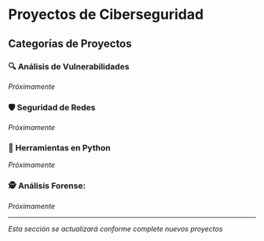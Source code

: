 # Proyectos de Ciberseguridad

## Categorías de Proyectos

### 🔍 Análisis de Vulnerabilidades
*Próximamente*

### 🛡️ Seguridad de Redes
*Próximamente*

### 🐍 Herramientas en Python
*Próximamente*

### 🕵️ Análisis Forense:
*Próximamente*

---
*Esta sección se actualizará conforme complete nuevos proyectos*
